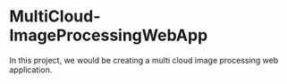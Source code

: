 # MultiCloud-ImageProcessingWebApp
In this project, we would be creating a multi cloud image processing web application.
